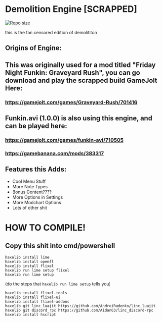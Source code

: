 # Demolition Engine [SCRAPPED]

![Repo size](https://img.shields.io/github/repo-size/DEMOLITIONDON96/Demolition-Engine)

this is the fan censored edition of demolititon

## Origins of Engine:

## This was originally used for a mod titled "Friday Night Funkin: Graveyard Rush", you can go download and play the scrapped build GameJolt Here:

### https://gamejolt.com/games/Graveyard-Rush/701416

## Funkin.avi (1.0.0) is also using this engine, and can be played here:

### https://gamejolt.com/games/funkin-avi/710505
### https://gamebanana.com/mods/383317

## Features this Adds:

- Cool Menu Stuff
- More Note Types
- Bonus Content????
- More Options in Settings
- More Modchart Options
- Lots of other shit

# HOW TO COMPILE!
## Copy this shit into cmd/powershell

```
haxelib install lime
haxelib install openfl
haxelib install flixel
haxelib run lime setup flixel
haxelib run lime setup
```
(do the steps that `haxelib run lime setup` tells you)
```
haxelib install flixel-tools
haxelib install flixel-ui
haxelib install flixel-addons
haxelib git linc_luajit https://github.com/AndreiRudenko/linc_luajit
haxelib git discord_rpc https://github.com/Aidan63/linc_discord-rpc
haxelib install hscript
```
